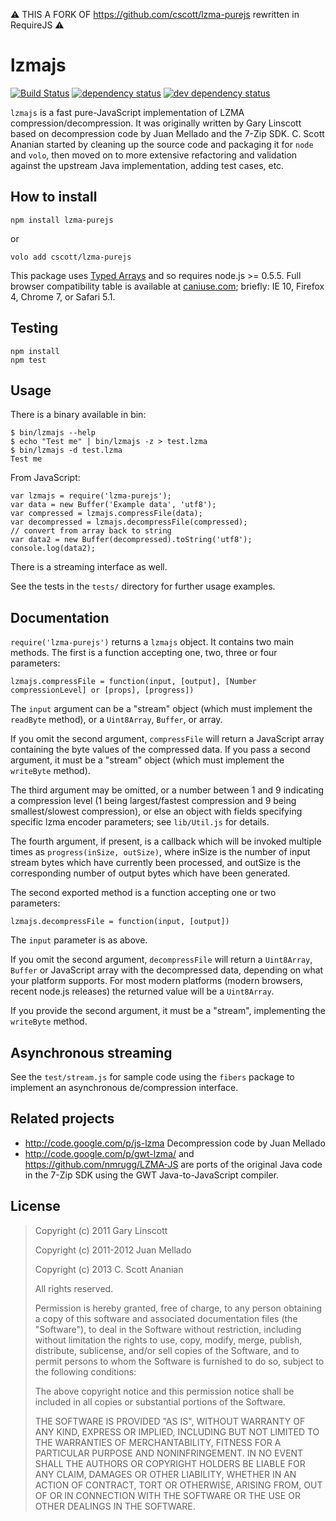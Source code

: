 ⚠️ THIS A FORK OF https://github.com/cscott/lzma-purejs rewritten in RequireJS ⚠️

# lzmajs

[![Build Status][1]][2] [![dependency status][3]][4] [![dev dependency status][5]][6]

`lzmajs` is a fast pure-JavaScript implementation of LZMA
compression/decompression.  It was originally written by Gary Linscott
based on decompression code by Juan Mellado and the 7-Zip SDK.
C. Scott Ananian started by cleaning up the source code and packaging
it for `node` and `volo`, then moved on to more extensive refactoring
and validation against the upstream Java implementation, adding
test cases, etc.

## How to install

```
npm install lzma-purejs
```
or
```
volo add cscott/lzma-purejs
```

This package uses
[Typed Arrays](https://developer.mozilla.org/en-US/docs/JavaScript/Typed_arrays)
and so requires node.js >= 0.5.5.  Full browser compatibility table
is available at [caniuse.com](http://caniuse.com/typedarrays); briefly:
IE 10, Firefox 4, Chrome 7, or Safari 5.1.

## Testing

```
npm install
npm test
```

## Usage

There is a binary available in bin:
```
$ bin/lzmajs --help
$ echo "Test me" | bin/lzmajs -z > test.lzma
$ bin/lzmajs -d test.lzma
Test me
```

From JavaScript:
```
var lzmajs = require('lzma-purejs');
var data = new Buffer('Example data', 'utf8');
var compressed = lzmajs.compressFile(data);
var decompressed = lzmajs.decompressFile(compressed);
// convert from array back to string
var data2 = new Buffer(decompressed).toString('utf8');
console.log(data2);
```
There is a streaming interface as well.

See the tests in the `tests/` directory for further usage examples.

## Documentation

`require('lzma-purejs')` returns a `lzmajs` object.  It contains two main
methods.  The first is a function accepting one, two, three or four
parameters:

`lzmajs.compressFile = function(input, [output], [Number compressionLevel] or [props], [progress])`

The `input` argument can be a "stream" object (which must implement the
`readByte` method), or a `Uint8Array`, `Buffer`, or array.

If you omit the second argument, `compressFile` will return a JavaScript
array containing the byte values of the compressed data.  If you pass
a second argument, it must be a "stream" object (which must implement the
`writeByte` method).

The third argument may be omitted, or a number between 1 and 9 indicating
a compression level (1 being largest/fastest compression and 9 being
smallest/slowest compression), or else an object with fields specifying
specific lzma encoder parameters; see `lib/Util.js` for details.

The fourth argument, if present, is a callback which will be invoked
multiple times as `progress(inSize, outSize)`, where inSize is the number of
input stream bytes which have currently been processed, and outSize is the
corresponding number of output bytes which have been generated.

The second exported method is a function accepting one or two parameters:

`lzmajs.decompressFile = function(input, [output])`

The `input` parameter is as above.

If you omit the second argument, `decompressFile` will return a
`Uint8Array`, `Buffer` or JavaScript array with the decompressed
data, depending on what your platform supports.  For most modern
platforms (modern browsers, recent node.js releases) the returned
value will be a `Uint8Array`.

If you provide the second argument, it must be a "stream", implementing
the `writeByte` method.

## Asynchronous streaming

See the `test/stream.js` for sample code using the `fibers` package
to implement an asynchronous de/compression interface.

## Related projects

* http://code.google.com/p/js-lzma Decompression code by Juan Mellado
* http://code.google.com/p/gwt-lzma/ and https://github.com/nmrugg/LZMA-JS
  are ports of the original Java code in the 7-Zip SDK
  using the GWT Java-to-JavaScript compiler.

## License

> Copyright (c) 2011 Gary Linscott
>
> Copyright (c) 2011-2012 Juan Mellado
>
> Copyright (c) 2013 C. Scott Ananian
>
> All rights reserved.
>
> Permission is hereby granted, free of charge, to any person obtaining a copy
> of this software and associated documentation files (the "Software"), to deal
> in the Software without restriction, including without limitation the rights
> to use, copy, modify, merge, publish, distribute, sublicense, and/or sell
> copies of the Software, and to permit persons to whom the Software is
> furnished to do so, subject to the following conditions:
>
> The above copyright notice and this permission notice shall be included in
> all copies or substantial portions of the Software.
>
> THE SOFTWARE IS PROVIDED "AS IS", WITHOUT WARRANTY OF ANY KIND, EXPRESS OR
> IMPLIED, INCLUDING BUT NOT LIMITED TO THE WARRANTIES OF MERCHANTABILITY,
> FITNESS FOR A PARTICULAR PURPOSE AND NONINFRINGEMENT. IN NO EVENT SHALL THE
> AUTHORS OR COPYRIGHT HOLDERS BE LIABLE FOR ANY CLAIM, DAMAGES OR OTHER
> LIABILITY, WHETHER IN AN ACTION OF CONTRACT, TORT OR OTHERWISE, ARISING FROM,
> OUT OF OR IN CONNECTION WITH THE SOFTWARE OR THE USE OR OTHER DEALINGS IN
> THE SOFTWARE.

[1]: https://travis-ci.org/cscott/lzma-purejs.png
[2]: https://travis-ci.org/cscott/lzma-purejs
[3]: https://david-dm.org/cscott/lzma-purejs.png
[4]: https://david-dm.org/cscott/lzma-purejs
[5]: https://david-dm.org/cscott/lzma-purejs/dev-status.png
[6]: https://david-dm.org/cscott/lzma-purejs#info=devDependencies
